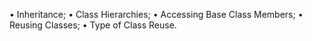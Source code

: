 • Inheritance;
• Class Hierarchies;
• Accessing Base Class Members;
• Reusing Classes;
• Type of Class Reuse.
